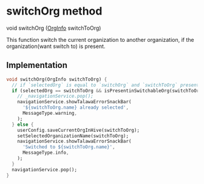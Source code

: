 


# switchOrg method








void switchOrg
([OrgInfo](../../models_organization_org_info/OrgInfo-class.md) switchToOrg)





<p>This function switch the current organization to another organization,
if the organization(want switch to) is present.</p>



## Implementation

```dart
void switchOrg(OrgInfo switchToOrg) {
  // if `selectedOrg` is equal to `switchOrg` and `switchToOrg` present or not.
  if (selectedOrg == switchToOrg && isPresentinSwitchableOrg(switchToOrg)) {
    // _navigationService.pop();
    navigationService.showTalawaErrorSnackBar(
      '${switchToOrg.name} already selected',
      MessageType.warning,
    );
  } else {
    userConfig.saveCurrentOrgInHive(switchToOrg);
    setSelectedOrganizationName(switchToOrg);
    navigationService.showTalawaErrorSnackBar(
      'Switched to ${switchToOrg.name}',
      MessageType.info,
    );
  }
  navigationService.pop();
}
```







